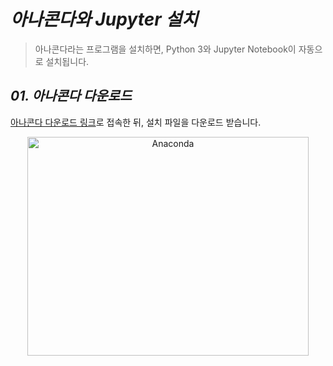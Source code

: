 *아나콘다와 Jupyter 설치*
=====  
> 아나콘다라는 프로그램을 설치하면, Python 3와 Jupyter Notebook이 자동으로 설치됩니다.  
  
*01. 아나콘다 다운로드*
-----  
[아나콘다 다운로드 링크](https://www.anaconda.com/products/individual)로 접속한 뒤, 설치 파일을 다운로드 받습니다.  
<p align="center">
  <img  width= "450" height="350" src="https://user-images.githubusercontent.com/66001539/121192106-8ddb8680-c8a7-11eb-975b-8757c7c405e5.png" title="px(픽셀) 크기 설정" alt="Anaconda"></img>
</p><br/>  
